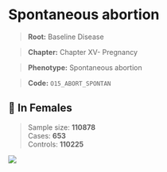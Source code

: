 # Spontaneous abortion

> **Root:** Baseline Disease  

> **Chapter:** Chapter XV- Pregnancy  

> **Phenotype:** Spontaneous abortion  

> **Code:** `O15_ABORT_SPONTAN`

## 👩 In Females  
> Sample size: **110878**  
> Cases: **653**  
> Controls: **110225**
<img src="/Disease/Figures/ALL/Baseline/O15_ABORT_SPONTAN.png"/>
<CsvTable src="/public/Disease/Data/ALL/Baseline/LG_O15_ABORT_SPONTAN.csv" label="🔍 View full results" />
